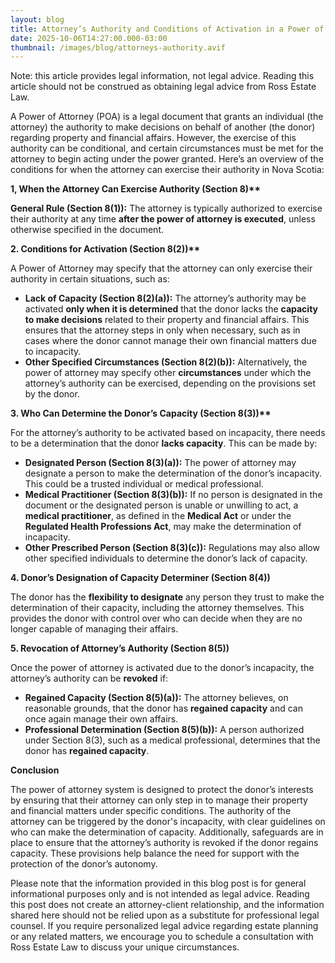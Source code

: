 ```yaml
---
layout: blog
title: Attorney’s Authority and Conditions of Activation in a Power of Attorney
date: 2025-10-06T14:27:00.000-03:00
thumbnail: /images/blog/attorneys-authority.avif
---
```

Note: this article provides legal information, not legal advice. Reading this article should not be construed as obtaining legal advice from Ross Estate Law.

A Power of Attorney (POA) is a legal document that grants an individual (the attorney) the authority to make decisions on behalf of another (the donor) regarding property and financial affairs. However, the exercise of this authority can be conditional, and certain circumstances must be met for the attorney to begin acting under the power granted. Here’s an overview of the conditions for when the attorney can exercise their authority in Nova Scotia:

**1, When the Attorney Can Exercise Authority (Section 8)\*\***

**General Rule (Section 8(1)):** The attorney is typically authorized to exercise their authority at any time **after the power of attorney is executed**, unless otherwise specified in the document.

**2. Conditions for Activation (Section 8(2))\*\***

A Power of Attorney may specify that the attorney can only exercise their authority in certain situations, such as:

* **Lack of Capacity (Section 8(2)(a)):** The attorney’s authority may be activated **only when it is determined** that the donor lacks the **capacity to make decisions** related to their property and financial affairs. This ensures that the attorney steps in only when necessary, such as in cases where the donor cannot manage their own financial matters due to incapacity.
* **Other Specified Circumstances (Section 8(2)(b)):** Alternatively, the power of attorney may specify other **circumstances** under which the attorney’s authority can be exercised, depending on the provisions set by the donor.

**3. Who Can Determine the Donor’s Capacity (Section 8(3))\*\***

For the attorney’s authority to be activated based on incapacity, there needs to be a determination that the donor **lacks capacity**. This can be made by:

* **Designated Person (Section 8(3)(a)):** The power of attorney may designate a person to make the determination of the donor’s incapacity. This could be a trusted individual or medical professional.
* **Medical Practitioner (Section 8(3)(b)):** If no person is designated in the document or the designated person is unable or unwilling to act, a **medical practitioner**, as defined in the **Medical Act** or under the **Regulated Health Professions Act**, may make the determination of incapacity.
* **Other Prescribed Person (Section 8(3)(c)):** Regulations may also allow other specified individuals to determine the donor’s lack of capacity.

**4. Donor’s Designation of Capacity Determiner (Section 8(4))**

The donor has the **flexibility to designate** any person they trust to make the determination of their capacity, including the attorney themselves. This provides the donor with control over who can decide when they are no longer capable of managing their affairs.

**5. Revocation of Attorney’s Authority (Section 8(5))**

Once the power of attorney is activated due to the donor’s incapacity, the attorney’s authority can be **revoked** if:

* **Regained Capacity (Section 8(5)(a)):** The attorney believes, on reasonable grounds, that the donor has **regained capacity** and can once again manage their own affairs.
* **Professional Determination (Section 8(5)(b)):** A person authorized under Section 8(3), such as a medical professional, determines that the donor has **regained capacity**.

**Conclusion**

The power of attorney system is designed to protect the donor’s interests by ensuring that their attorney can only step in to manage their property and financial matters under specific conditions. The authority of the attorney can be triggered by the donor's incapacity, with clear guidelines on who can make the determination of capacity. Additionally, safeguards are in place to ensure that the attorney’s authority is revoked if the donor regains capacity. These provisions help balance the need for support with the protection of the donor’s autonomy.

Please note that the information provided in this blog post is for general informational purposes only and is not intended as legal advice. Reading this post does not create an attorney-client relationship, and the information shared here should not be relied upon as a substitute for professional legal counsel. If you require personalized legal advice regarding estate planning or any related matters, we encourage you to schedule a consultation with Ross Estate Law to discuss your unique circumstances.
